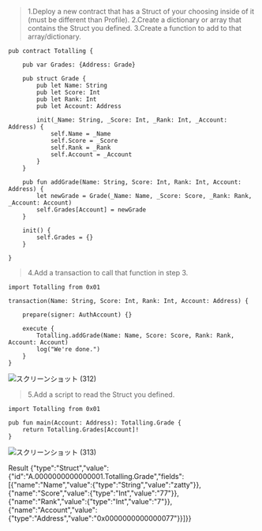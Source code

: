 >1.Deploy a new contract that has a Struct of your choosing inside of it (must be different than Profile).
>2.Create a dictionary or array that contains the Struct you defined.
>3.Create a function to add to that array/dictionary.
```
pub contract Totalling {

    pub var Grades: {Address: Grade}
    
    pub struct Grade {
        pub let Name: String
        pub let Score: Int
        pub let Rank: Int
        pub let Account: Address

        init(_Name: String, _Score: Int, _Rank: Int, _Account: Address) {
            self.Name = _Name
            self.Score = _Score
            self.Rank = _Rank
            self.Account = _Account
        }
    }

    pub fun addGrade(Name: String, Score: Int, Rank: Int, Account: Address) {
        let newGrade = Grade(_Name: Name, _Score: Score, _Rank: Rank, _Account: Account)
        self.Grades[Account] = newGrade
    }

    init() {
        self.Grades = {}
    }

}
```

>4.Add a transaction to call that function in step 3.
```
import Totalling from 0x01

transaction(Name: String, Score: Int, Rank: Int, Account: Address) {

    prepare(signer: AuthAccount) {}

    execute {
        Totalling.addGrade(Name: Name, Score: Score, Rank: Rank, Account: Account)
        log("We're done.")
    }
}
```
![スクリーンショット (312)](https://user-images.githubusercontent.com/104513005/168073743-1cf4278e-5046-485e-ae40-2e6c31cfd5ec.png)

>5.Add a script to read the Struct you defined.
```
import Totalling from 0x01

pub fun main(Account: Address): Totalling.Grade {
    return Totalling.Grades[Account]!
}
```
![スクリーンショット (313)](https://user-images.githubusercontent.com/104513005/168073865-62e30de1-1005-4dde-ad67-426b4a834ae9.png)

Result
{"type":"Struct","value":{"id":"A.0000000000000001.Totalling.Grade","fields":[{"name":"Name","value":{"type":"String","value":"zatty"}},{"name":"Score","value":{"type":"Int","value":"77"}},{"name":"Rank","value":{"type":"Int","value":"7"}},{"name":"Account","value":{"type":"Address","value":"0x0000000000000077"}}]}}
